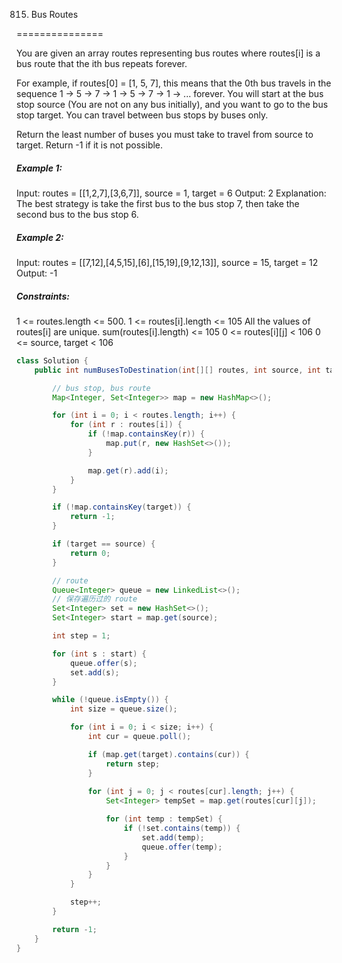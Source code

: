 815. Bus Routes

===============

You are given an array routes representing bus routes where routes[i] is a bus route that the ith bus repeats forever.

For example, if routes[0] = [1, 5, 7], this means that the 0th bus travels in the sequence 1 -> 5 -> 7 -> 1 -> 5 -> 7 -> 1 -> ... forever.
You will start at the bus stop source (You are not on any bus initially), and you want to go to the bus stop target. You can travel between bus stops by buses only.

Return the least number of buses you must take to travel from source to target. Return -1 if it is not possible.

##### Example 1:

Input: routes = [[1,2,7],[3,6,7]], source = 1, target = 6
Output: 2
Explanation: The best strategy is take the first bus to the bus stop 7, then take the second bus to the bus stop 6.

##### Example 2:

Input: routes = [[7,12],[4,5,15],[6],[15,19],[9,12,13]], source = 15, target = 12
Output: -1

##### Constraints:

1 <= routes.length <= 500.
1 <= routes[i].length <= 105
All the values of routes[i] are unique.
sum(routes[i].length) <= 105
0 <= routes[i][j] < 106
0 <= source, target < 106

```java
class Solution {
    public int numBusesToDestination(int[][] routes, int source, int target) {

        // bus stop, bus route
        Map<Integer, Set<Integer>> map = new HashMap<>();

        for (int i = 0; i < routes.length; i++) {
            for (int r : routes[i]) {
                if (!map.containsKey(r)) {
                    map.put(r, new HashSet<>());
                }

                map.get(r).add(i);
            }
        }

        if (!map.containsKey(target)) {
            return -1;
        }

        if (target == source) {
            return 0;
        }

        // route
        Queue<Integer> queue = new LinkedList<>();
        // 保存遍历过的 route
        Set<Integer> set = new HashSet<>();
        Set<Integer> start = map.get(source);

        int step = 1;

        for (int s : start) {
            queue.offer(s);
            set.add(s);
        }

        while (!queue.isEmpty()) {
            int size = queue.size();

            for (int i = 0; i < size; i++) {
                int cur = queue.poll();

                if (map.get(target).contains(cur)) {
                    return step;
                }
                
                for (int j = 0; j < routes[cur].length; j++) {
                    Set<Integer> tempSet = map.get(routes[cur][j]);

                    for (int temp : tempSet) {
                        if (!set.contains(temp)) {
                            set.add(temp);
                            queue.offer(temp);
                        }
                    } 
                }
            }

            step++;
        }

        return -1;
    }
}
```


